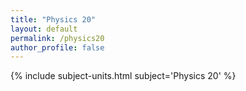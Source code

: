 ```yaml
---
title: "Physics 20"
layout: default
permalink: /physics20
author_profile: false
---
```


{% include subject-units.html subject='Physics 20' %}
